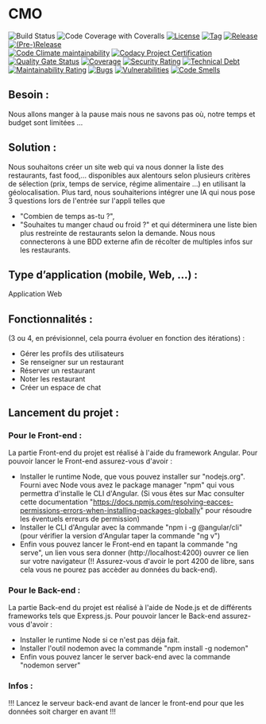 # CMO
![Build Status](https://app.travis-ci.com/redarmz/CMO.svg?branch=main)
![Code Coverage with Coveralls](https://coveralls.io/repos/github/redarmz/CMO/badge.svg?branch=main)
[![License](https://img.shields.io/github/license/redarmz/CMO.svg?style=flat-square)](LICENSE)
[![Tag](https://img.shields.io/github/tag/redarmz/CMO.svg?label=tag&style=flat-square)](build.gradle)
[![Release](https://img.shields.io/github/release/redarmz/CMO.svg?style=flat-square)](build.gradle)
[![(Pre-)Release](https://img.shields.io/github/release/redarmz/CMO/all.svg?label=(pre-)release&style=flat-square)](build.gradle)
<br/>
[![Code Climate maintainability](https://img.shields.io/codeclimate/maintainability/redarmz/CMO?style=flat-square)](https://codeclimate.com/github/redarmz/CMO)
[![Codacy Project Certification](https://img.shields.io/codacy/grade/9b4c36635f044db0a56f8ee5beddd167.svg?style=flat-square)](https://app.codacy.com/gh/redarmz/CMO/dashboard)
[![Quality Gate Status](https://sonarcloud.io/api/project_badges/measure?project=redarmz_CMO&metric=alert_status)](https://sonarcloud.io/summary/new_code?id=redarmz_CMO)
[![Coverage](https://sonarcloud.io/api/project_badges/measure?project=redarmz_CMO&metric=coverage)](https://sonarcloud.io/summary/new_code?id=redarmz_CMO)
[![Security Rating](https://sonarcloud.io/api/project_badges/measure?project=redarmz_CMO&metric=security_rating)](https://sonarcloud.io/summary/new_code?id=redarmz_CMO)
[![Technical Debt](https://sonarcloud.io/api/project_badges/measure?project=redarmz_CMO&metric=sqale_index)](https://sonarcloud.io/summary/new_code?id=redarmz_CMO)
[![Maintainability Rating](https://sonarcloud.io/api/project_badges/measure?project=redarmz_CMO&metric=sqale_rating)](https://sonarcloud.io/summary/new_code?id=redarmz_CMO)
[![Bugs](https://sonarcloud.io/api/project_badges/measure?project=redarmz_CMO&metric=bugs)](https://sonarcloud.io/summary/new_code?id=redarmz_CMO)
[![Vulnerabilities](https://sonarcloud.io/api/project_badges/measure?project=redarmz_CMO&metric=vulnerabilities)](https://sonarcloud.io/summary/new_code?id=redarmz_CMO)
[![Code Smells](https://sonarcloud.io/api/project_badges/measure?project=redarmz_CMO&metric=code_smells)](https://sonarcloud.io/summary/new_code?id=redarmz_CMO)
<br/>

## Besoin :

Nous allons manger à la pause mais nous ne savons pas où, notre temps et budget sont limitées …

## Solution :

Nous souhaitons créer un site web qui va nous donner la liste des restaurants, fast food,… disponibles aux alentours selon plusieurs critères de sélection (prix, temps de service, régime alimentaire ...) en utilisant la géolocalisation. Plus tard, nous souhaiterions intégrer une IA qui nous pose 3 questions lors de l'entrée sur l'appli telles que 

 - "Combien de temps as-tu ?", 
 - "Souhaites tu manger chaud ou froid ?" 
     et qui déterminera une liste bien plus restreinte de restaurants selon la demande. Nous nous connecterons à une BDD externe afin de récolter de multiples infos sur les restaurants. 
## Type d’application (mobile, Web, …) :
Application Web

## Fonctionnalités :
(3 ou 4, en prévisionnel, cela pourra évoluer en fonction des itérations) :
-	Gérer les profils des utilisateurs 
-	Se renseigner sur un restaurant
-	Réserver un restaurant
-	Noter les restaurant
-	Créer un espace de chat

## Lancement du projet : 

### Pour le Front-end : 
La partie Front-end du projet est réalisé à l'aide du framework Angular.
Pour pouvoir lancer le Front-end assurez-vous d'avoir :
- Installer le runtime Node, que vous pouvez installer sur "nodejs.org". Fourni avec Node vous avez le package manager "npm" qui vous permettra d'installe le CLI d'Angular. (Si vous êtes sur Mac consulter cette documentation "https://docs.npmjs.com/resolving-eacces-permissions-errors-when-installing-packages-globally" pour résoudre les éventuels erreurs de permission)
- Installer le CLI d'Angular avec la commande "npm i -g @angular/cli" (pour vérifier la version d'Angular taper la commande "ng v")
- Enfin vous pouvez lancer le Front-end en tapant la commande "ng serve", un lien vous sera donner (http://localhost:4200) ouvrer ce lien sur votre navigateur (!! Assurez-vous d'avoir le port 4200 de libre, sans cela vous ne pourez pas accèder au données du back-end).

### Pour le Back-end :
La partie Back-end du projet est réalisé à l'aide de Node.js et de différents frameworks tels que Express.js.
Pour pouvoir lancer le Back-end assurez-vous d'avoir : 
- Installer le runtime Node si ce n'est pas déja fait.
- Installer l'outil nodemon avec la commande "npm install -g nodemon"
- Enfin vous pouvez lancer le server back-end avec la commande "nodemon server"

### Infos : 
!!! Lancez le serveur back-end avant de lancer le front-end pour que les données soit charger en avant !!!

